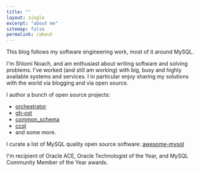 ```yaml
---
title: ""
layout: single
excerpt: "about me"
sitemap: false
permalink: /about
---
```


This blog follows my software engineering work, most of it around MySQL.

I'm Shlomi Noach, and am enthusiast about writing software and solving problems. I've worked (and still am working) with big, busy and highly available systems and services. I in particular enjoy sharing my solutions with the world via blogging and via open source.

I author a bunch of open source projects:

- [orchestrator](https://github.com/outbrain/orchestrator)
- [gh-ost](https://github.com/github/gh-ost)
- [common_schema](https://github.com/shlomi-noach/common_schema)
- [ccql](https://github.com/github/ccql)
- and some more.

I curate a list of MySQL quality open source software: [awesome-mysql](https://github.com/shlomi-noach/awesome-mysql)

I'm recipient of Oracle ACE, Oracle Technologist of the Year, and MySQL Community Member of the Year awards. 

